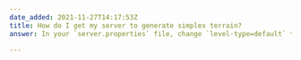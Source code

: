 ```yaml
---
date_added: 2021-11-27T14:17:53Z
title: How do I get my server to generate simplex terrain?
answer: In your `server.properties` file, change `level-type=default` to `level-type=simplex`

---
```

